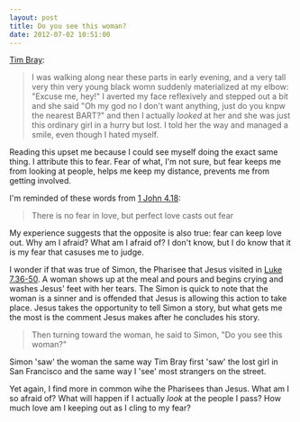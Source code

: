 ```yaml
---
layout: post
title: Do you see this woman?
date: 2012-07-02 10:51:00
---
```


[Tim Bray][1]:
> I was walking along near these parts in early evening, and a very tall
> very thin very young black womn suddenly materialized at my elbow:
> "Excuse me, hey!" I averted my face reflexively and stepped out a bit
> and she said "Oh my god no I don't want anything, just do you knpw the
> nearest BART?" and then I actually *looked* at her and she was just
> this ordinary girl in a hurry but lost. I told her the way and managed
> a smile, even though I hated myself.

Reading this upset me because I could see myself doing the exact same
thing. I attribute this to fear. Fear of what, I'm not sure, but fear
keeps me from looking at people, helps me keep my distance, prevents me
from getting involved.

I'm reminded of these words from [1 John 4.18][2]:
> There is no fear in love, but perfect love casts out fear

My experience suggests that the opposite is also true: fear can keep
love out. Why am I afraid? What am I afraid of? I don't know, but I do
know that it is my fear that casuses me to judge.

I wonder if that was true of Simon, the Pharisee that Jesus visited in
[Luke 7.36-50][3]. A woman shows up at the meal and pours and begins
crying and washes Jesus' feet with her tears. The Simon is quick to note
that the woman is a sinner and is offended that Jesus is allowing this
action to take place. Jesus takes the opportunity to tell Simon a story,
but what gets me the most is the comment Jesus makes after he concludes
his story.

> Then turning toward the woman, he said to Simon, "Do you see this
> woman?"

Simon 'saw' the woman the same way Tim Bray first 'saw' the lost girl in San
Francisco and the same way I 'see' most strangers on the street.

Yet again, I find more in common wihe the Pharisees than Jesus. What am
I so afraid of? What will happen if I actually *look* at the people I
pass? How much love am I keeping out as I cling to my fear?


[1]:http://www.tbray.org/ongoing/When/201x/2012/07/01/Three-of-San-Fran
[2]:http://bible.oremus.org/?ql=208244646
[3]:http://bible.oremus.org/?ql=208245063
